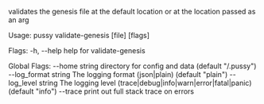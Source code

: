 validates the genesis file at the default location or at the location passed as an arg

Usage:
  pussy validate-genesis [file] [flags]

Flags:
  -h, --help   help for validate-genesis

Global Flags:
      --home string         directory for config and data (default "/.pussy")
      --log_format string   The logging format (json|plain) (default "plain")
      --log_level string    The logging level (trace|debug|info|warn|error|fatal|panic) (default "info")
      --trace               print out full stack trace on errors
